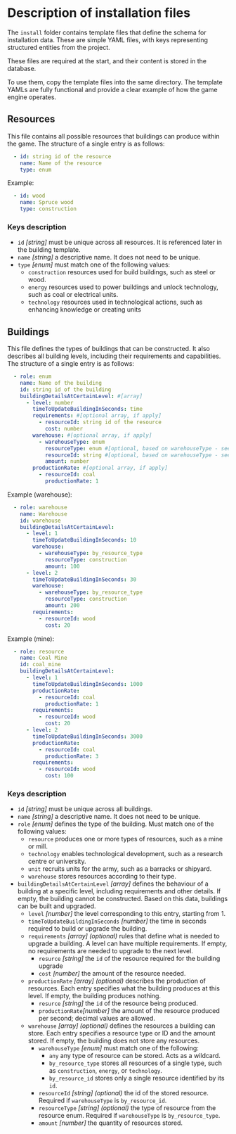 # Description of installation files

The `install` folder contains template files that define the schema for installation data. These are simple YAML files, with keys representing structured entities from the project.

These files are required at the start, and their content is stored in the database.

To use them, copy the template files into the same directory. The template YAMLs are fully functional and provide a clear example of how the game engine operates.

## Resources

This file contains all possible resources that buildings can produce within the game. The structure of a single entry is as follows:

```yaml
  - id: string id of the resource
    name: Name of the resource
    type: enum
```

Example:

```yaml
  - id: wood
    name: Spruce wood
    type: construction
```

### Keys description
 * `id` _[string]_ must be unique across all resources. It is referenced later in the building template.
 * `name` _[string]_ a descriptive name. It does not need to be unique.
 * `type` _[enum]_ must match one of the following values:
   * `construction` resources used for build buildings, such as steel or wood.
   * `energy` resources used to power buildings and unlock technology, such as coal or electrical units.
   * `technology` resources used in technological actions, such as enhancing knowledge or creating units

## Buildings

This file defines the types of buildings that can be constructed. It also describes all building levels, including their requirements and capabilities. The structure of a single entry is as follows:

```yaml
  - role: enum
    name: Name of the building
    id: string id of the building
    buildingDetailsAtCertainLevel: #[array]
      - level: number
        timeToUpdateBuildingInSeconds: time
        requirements: #[optional array, if apply]
          - resourceId: string id of the resource
            cost: number
        warehouse: #[optional array, if apply]
          - warehouseType: enum
            resourceType: enum #[optional, based on warehouseType - see keys description]
            resourceId: string #[optional, based on warehouseType - see keys description]
            amount: number
        productionRate: #[optional array, if apply]
          - resourceId: coal
            productionRate: 1
```

Example (warehouse):

```yaml
  - role: warehouse
    name: Warehouse
    id: warehouse
    buildingDetailsAtCertainLevel:
      - level: 1
        timeToUpdateBuildingInSeconds: 10
        warehouse:
          - warehouseType: by_resource_type
            resourceType: construction
            amount: 100
      - level: 2
        timeToUpdateBuildingInSeconds: 30
        warehouse:
          - warehouseType: by_resource_type
            resourceType: construction
            amount: 200
        requirements:
          - resourceId: wood
            cost: 20
```

Example (mine):

```yaml
  - role: resource
    name: Coal Mine
    id: coal_mine
    buildingDetailsAtCertainLevel:
      - level: 1
        timeToUpdateBuildingInSeconds: 1000
        productionRate:
          - resourceId: coal
            productionRate: 1
        requirements:
          - resourceId: wood
            cost: 20
      - level: 2
        timeToUpdateBuildingInSeconds: 3000
        productionRate:
          - resourceId: coal
            productionRate: 3
        requirements:
          - resourceId: wood
            cost: 100
```

### Keys description
* `id` _[string]_ must be unique across all buildings.
* `name` _[string]_ a descriptive name. It does not need to be unique.
* `role` _[enum]_ defines the type of the building. Must match one of the following values:
  * `resource` produces one or more types of resources, such as a mine or mill.
  * `technology` enables technological development, such as a research centre or university.
  * `unit` recruits units for the army, such as a barracks or shipyard.
  * `warehouse` stores resources according to their type.
* `buildingDetailsAtCertainLevel` _[array]_ defines the behaviour of a building at a specific level, including requirements and other details. If empty, the building cannot be constructed. Based on this data, buildings can be built and upgraded.
  * `level` _[number]_ the level corresponding to this entry, starting from 1.
  * `timeToUpdateBuildingInSeconds` _[number]_ the time in seconds required to build or upgrade the building.
  * `requirements` _[array] (optional)_ rules that define what is needed to upgrade a building. A level can have multiple requirements. If empty, no requirements are needed to upgrade to the next level.
    * `resurce` _[string]_ the `id` of the resource required for the building upgrade
    * `cost` _[number]_ the amount of the resource needed.
  * `productionRate` _[array] (optional)_ describes the production of resources. Each entry specifies what the building produces at this level. If empty, the building produces nothing.
    * `resurce` _[string]_ the `id` of the resource being produced.
    * `productionRate`_[number]_ the amount of the resource produced per second; decimal values are allowed.
  * `warehouse` _[array] (optional)_ defines the resources a building can store. Each entry specifies a resource type or ID and the amount stored. If empty, the building does not store any resources.
    * `warehouseType` _[enum]_ must match one of the following:
      * `any` any type of resource can be stored. Acts as a wildcard.
      * `by_resource_type` stores all resources of a single type, such as `construction`, `energy`, or `technology`.
      * `by_resource_id` stores only a single resource identified by its `id`.
    * `resourceId` _[string] (optional)_ the id of the stored resource. Required if `warehouseType` is `by_resource_id`.
    * `resourceType` _[string] (optional)_ the type of resource from the resource enum. Required if `warehouseType` is `by_resource_type`.
    * `amount` _[number]_ the quantity of resources stored.
